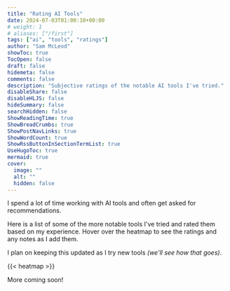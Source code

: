 ```yaml
---
title: "Rating AI Tools"
date: 2024-07-03T01:00:10+00:00
# weight: 1
# aliases: ["/first"]
tags: ["ai", "tools", "ratings"]
author: "Sam McLeod"
showToc: true
TocOpen: false
draft: false
hidemeta: false
comments: false
description: "Subjective ratings of the notable AI tools I've tried."
disableShare: false
disableHLJS: false
hideSummary: false
searchHidden: false
ShowReadingTime: true
ShowBreadCrumbs: true
ShowPostNavLinks: true
ShowWordCount: true
ShowRssButtonInSectionTermList: true
UseHugoToc: true
mermaid: true
cover:
  image: ""
  alt: ""
  hidden: false
---
```


I spend a lot of time working with AI tools and often get asked for recommendations.

Here is a list of some of the more notable tools I've tried and rated them based on my experience. Hover over the heatmap to see the ratings and any notes as I add them.

I plan on keeping this updated as I try new tools _(we'll see how that goes)_.

{{< heatmap >}}

More coming soon!
